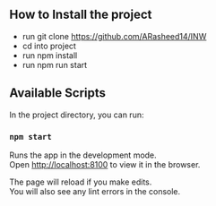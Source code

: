 ## How to Install the project

- run git clone https://github.com/ARasheed14/INW
- cd into project
- run npm install
- run npm run start

## Available Scripts

In the project directory, you can run:

### `npm start`

Runs the app in the development mode.\
Open [http://localhost:8100](http://localhost:8100) to view it in the browser.

The page will reload if you make edits.\
You will also see any lint errors in the console.
